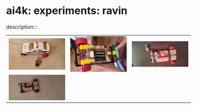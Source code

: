 # ai4k: experiments: ravin

description:::

|   |   |   |
| --- | --- | --- |
| [![image](https://github.com/kamangir/assets2/raw/main/ravin/20250807_103534.jpg?raw=true)](https://github.com/kamangir/assets2/raw/main/ravin/20250807_103534.jpg?raw=true) | [![image](https://github.com/kamangir/assets2/raw/main/ravin/20250728_112123.jpg?raw=true)](https://github.com/kamangir/assets2/raw/main/ravin/20250728_112123.jpg?raw=true) | [![image](https://github.com/kamangir/assets2/raw/main/ravin/20250723_095022.jpg?raw=true)](https://github.com/kamangir/assets2/raw/main/ravin/20250723_095022.jpg?raw=true) |
| [![image](https://github.com/kamangir/assets2/raw/main/ravin/20250723_095155~2_1.gif?raw=true)](https://github.com/kamangir/assets2/raw/main/ravin/20250723_095155~2_1.gif?raw=true) |  |  |
